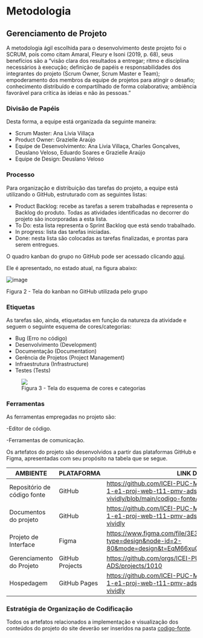 
# Metodologia

## Gerenciamento de Projeto
A metodologia ágil escolhida para o desenvolvimento deste projeto foi o SCRUM, pois como citam Amaral, Fleury e Isoni (2019, p. 68), seus benefícios são a “visão clara dos resultados a entregar; ritmo e disciplina necessários à execução; definição de papéis e responsabilidades dos integrantes do projeto (Scrum Owner, Scrum Master e Team); empoderamento dos membros da equipe de projetos para atingir o desafio; conhecimento distribuído e compartilhado de forma colaborativa; ambiência favorável para crítica às ideias e não às pessoas.”

### Divisão de Papéis

Desta forma, a equipe está organizada da seguinte maneira:
- Scrum Master: Ana Livia Villaça
- Product Owner: Grazielle Araújo 
- Equipe de Desenvolvimento: Ana Livia Villaça, Charles Gonçalves, Deuslano Veloso, Eduardo Soares e Grazielle Araújo 
- Equipe de Design: Deuslano Veloso

### Processo

Para organização e distribuição das tarefas do projeto, a equipe está utilizando o GitHub, estruturado com as seguintes listas:

<ul>
 <li>Product Backlog: recebe as tarefas a serem trabalhadas e representa o Backlog do produto. Todas as atividades identificadas no decorrer do projeto são incorporadas a esta lista. </li>
 <li>To Do: esta lista representa o Sprint Backlog que está sendo trabalhado.</li>
 <li>In progress: lista das tarefas iniciadas.</li>
 <li>Done: nesta lista são colocadas as tarefas finalizadas, e prontas para serem entregues.</li>
</ul>

O quadro kanban do grupo no GitHub pode ser acessado clicando <a href="https://github.com/orgs/ICEI-PUC-Minas-PMV-ADS/projects/1010">aqui</a>.

Ele é apresentado, no estado atual, na figura abaixo:

![image](https://github.com/ICEI-PUC-Minas-PMV-ADS/pmv-ads-2024-1-e1-proj-web-t11-pmv-ads-2024-1-e1-proj-web-t11-vividly/assets/164579007/7d2679a8-2ad9-4482-bfbd-f1718482e088)

Figura 2 - Tela do kanban no GitHub utilizada pelo grupo

### Etiquetas
<p>As tarefas são, ainda, etiquetadas em função da natureza da atividade e seguem o seguinte esquema de cores/categorias:</p>

<ul>
  <li>Bug (Erro no código)</li>
  <li>Desenvolvimento (Development)</li>
  <li>Documentação (Documentation)</li>
  <li>Gerência de Projetos (Project Management)</li>
  <li>Infraestrutura (Infrastructure)</li>
  <li>Testes (Tests)</li>
</ul>

<figure> 
  <img src="https://user-images.githubusercontent.com/100447878/164068979-9eed46e1-9b44-461e-ab88-c2388e6767a1.png">
    <figcaption>Figura 3 - Tela do esquema de cores e categorias</figcaption>
</figure> 

### Ferramentas

As ferramentas empregadas no projeto são:

-Editor de código.

-Ferramentas de comunicação.

Os artefatos do projeto são desenvolvidos a partir das plataformas GitHub e Figma, apresentadas com seu propósito na tabela que se segue.


| AMBIENTE                            | PLATAFORMA                         | LINK DE ACESSO                         |
|-------------------------------------|------------------------------------|----------------------------------------|
| Repositório de código fonte         | GitHub                             | https://github.com/ICEI-PUC-Minas-PMV-ADS/pmv-ads-2024-1-e1-proj-web-t11-pmv-ads-2024-1-e1-proj-web-t11-vividly/blob/main/codigo-fonte/README.md         |
| Documentos do projeto               | GitHub                             | https://github.com/ICEI-PUC-Minas-PMV-ADS/pmv-ads-2024-1-e1-proj-web-t11-pmv-ads-2024-1-e1-proj-web-t11-vividly                             |
| Projeto de Interface                | Figma                              | https://www.figma.com/file/3E3RdEkp7qVjHPZTD71GJH/Untitled?type=design&node-id=2-80&mode=design&t=EqM66xu0PWARFHQk-0                        |
| Gerenciamento do Projeto            | GitHub Projects                    | https://github.com/orgs/ICEI-PUC-Minas-PMV-ADS/projects/1010                            |
| Hospedagem                          | GitHub Pages                       | https://github.com/ICEI-PUC-Minas-PMV-ADS/pmv-ads-2024-1-e1-proj-web-t11-pmv-ads-2024-1-e1-proj-web-t11-vividly    |


### Estratégia de Organização de Codificação 

Todos os artefatos relacionados a implementação e visualização dos conteúdos do projeto do site deverão ser inseridos na pasta [codigo-fonte](http://https://github.com/ICEI-PUC-Minas-PMV-ADS/WebApplicationProject-Template-v2/tree/main/codigo-fonte). 
